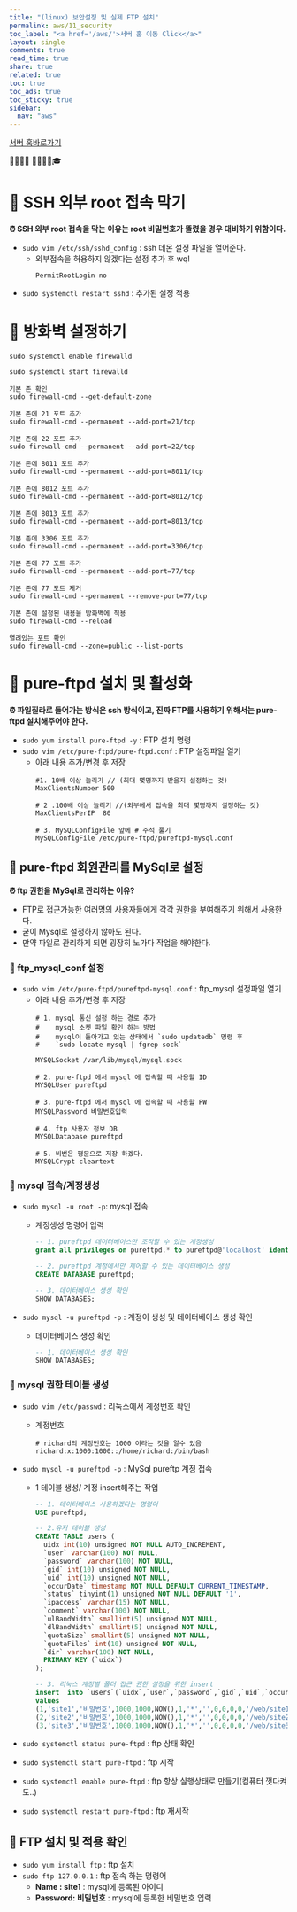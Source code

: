 ```yaml
---
title: "(linux) 보안설정 및 실제 FTP 설치"
permalink: aws/11_security
toc_label: "<a href='/aws/'>서버 홈 이동 Click</a>"
layout: single
comments: true
read_time: true
share: true
related: true
toc: true
toc_ads: true
toc_sticky: true
sidebar:
  nav: "aws"
---
```

[서버 홈바로가기](../aws)

💼📝🔑⏰ 📙📓📘📒🎓

# 💼 SSH 외부 root 접속 막기
**⏰ SSH 외부 root 접속을 막는 이유는 root 비밀번호가 뚤렸을 경우 대비하기 위함이다.**
- `sudo vim /etc/ssh/sshd_config` : ssh 데몬 설정 파일을 열어준다.
  + 외부접속을 허용하지 않겠다는 설정 추가 후 wq!
    ```
    PermitRootLogin no 
    ```
- `sudo systemctl restart sshd` : 추가된 설정 적용

# 💼 방화벽 설정하기
```
sudo systemctl enable firewalld

sudo systemctl start firewalld

기본 존 확인
sudo firewall-cmd --get-default-zone

기본 존에 21 포트 추가
sudo firewall-cmd --permanent --add-port=21/tcp

기본 존에 22 포트 추가
sudo firewall-cmd --permanent --add-port=22/tcp

기본 존에 8011 포트 추가
sudo firewall-cmd --permanent --add-port=8011/tcp

기본 존에 8012 포트 추가
sudo firewall-cmd --permanent --add-port=8012/tcp

기본 존에 8013 포트 추가
sudo firewall-cmd --permanent --add-port=8013/tcp

기본 존에 3306 포트 추가
sudo firewall-cmd --permanent --add-port=3306/tcp

기본 존에 77 포트 추가
sudo firewall-cmd --permanent --add-port=77/tcp

기본 존에 77 포트 제거
sudo firewall-cmd --permanent --remove-port=77/tcp

기본 존에 설정된 내용을 방화벽에 적용
sudo firewall-cmd --reload

열려있는 포트 확인
sudo firewall-cmd --zone=public --list-ports

```

# 💼 pure-ftpd 설치 및 활성화
**⏰ 파일질라로 들어가는 방식은 ssh 방식이고, 진짜 FTP를 사용하기 위해서는 pure-ftpd 설치해주어야 한다.**
- `sudo yum install pure-ftpd -y` : FTP 설치 명령
- `sudo vim /etc/pure-ftpd/pure-ftpd.conf` : FTP 설정파일 열기
  + 아래 내용 추가/변경 후 저장
    ```
    #1. 10배 이상 늘리기 // (최대 몇명까지 받을지 설정하는 것)
    MaxClientsNumber 500

    # 2 .100배 이상 늘리기 //(외부에서 접속을 최대 몇명까지 설정하는 것)
    MaxClientsPerIP  80

    # 3. MySQLConfigFile 앞에 # 주석 풀기
    MySQLConfigFile /etc/pure-ftpd/pureftpd-mysql.conf 
    ```

## 📝 pure-ftpd 회원관리를 MySql로 설정
**⏰ ftp 권한을 MySql로 관리하는 이유?**
- FTP로 접근가능한 여러명의 사용자들에게 각각 권한을 부여해주기 위해서 사용한다.
- 굳이 Mysql로 설정하지 않아도 된다.
- 만약 파일로 관리하게 되면 굉장히 노가다 작업을 해야한다.

### 🔑 ftp_mysql_conf 설정
- `sudo vim /etc/pure-ftpd/pureftpd-mysql.conf` : ftp_mysql 설정파일 열기
  + 아래 내용 추가/변경 후 저장
    ```  
    # 1. mysql 통신 설정 하는 경로 추가
    #    mysql 소켓 파일 확인 하는 방법
    #    mysql이 돌아가고 있는 상태에서 `sudo updatedb` 명령 후
    #    `sudo locate mysql | fgrep sock` 

    MYSQLSocket /var/lib/mysql/mysql.sock

    # 2. pure-ftpd 에서 mysql 에 접속할 때 사용할 ID
    MYSQLUser pureftpd 

    # 3. pure-ftpd 에서 mysql 에 접속할 때 사용할 PW
    MYSQLPassword 비밀번호입력 

    # 4. ftp 사용자 정보 DB
    MYSQLDatabase pureftpd

    # 5. 비번은 평문으로 저장 하겠다.
    MYSQLCrypt cleartext 
    ```
    
### 🔑 mysql 접속/계정생성
- `sudo mysql -u root -p`: mysql 접속
  + 계정생성 명령어 입력
    ~~~sql
    -- 1. pureftpd 데이터베이스만 조작할 수 있는 계정생성
    grant all privileges on pureftpd.* to pureftpd@'localhost' identified by '비밀번호';

    -- 2. pureftpd 계정에서만 제어할 수 있는 데이터베이스 생성
    CREATE DATABASE pureftpd;

    -- 3. 데이터베이스 생성 확인
    SHOW DATABASES;
    ~~~

- `sudo mysql -u pureftpd -p` : 계정이 생성 및 데이터베이스 생성 확인
  + 데이터베이스 생성 확인
    ~~~sql
    -- 1. 데이터베이스 생성 확인
    SHOW DATABASES;
    ~~~

### 🔑 mysql 권한 테이블 생성
- `sudo vim /etc/passwd` : 리눅스에서 계정번호 확인
  + 계정번호
    ```
    # richard의 계정번호는 1000 이라는 것을 알수 있음
    richard:x:1000:1000::/home/richard:/bin/bash
    ```
- `sudo mysql -u pureftpd -p` :  MySql pureftp 계정 접속
  + 1 테이블 생성/ 계정 insert해주는 작업
    ~~~sql
    -- 1. 데이터베이스 사용하겠다는 명령어
    USE pureftpd;

    -- 2.유저 테이블 생성
    CREATE TABLE users (
      uidx int(10) unsigned NOT NULL AUTO_INCREMENT,
      `user` varchar(100) NOT NULL,
      `password` varchar(100) NOT NULL,
      `gid` int(10) unsigned NOT NULL,
      `uid` int(10) unsigned NOT NULL,
      `occurDate` timestamp NOT NULL DEFAULT CURRENT_TIMESTAMP,
      `status` tinyint(1) unsigned NOT NULL DEFAULT '1',
      `ipaccess` varchar(15) NOT NULL,
      `comment` varchar(100) NOT NULL,
      `ulBandWidth` smallint(5) unsigned NOT NULL,
      `dlBandWidth` smallint(5) unsigned NOT NULL,
      `quotaSize` smallint(5) unsigned NOT NULL,
      `quotaFiles` int(10) unsigned NOT NULL,
      `dir` varchar(100) NOT NULL,
      PRIMARY KEY (`uidx`)
    );

    -- 3. 리눅스 계정별 폴더 접근 권한 설정을 위한 insert
    insert  into `users`(`uidx`,`user`,`password`,`gid`,`uid`,`occurDate`,`status`,`ipaccess`,`comment`,`ulBandWidth`,`dlBandWidth`,`quotaSize`,`quotaFiles`,`dir`) 
    values 
    (1,'site1','비밀번호',1000,1000,NOW(),1,'*','',0,0,0,0,'/web/site1'),
    (2,'site2','비밀번호',1000,1000,NOW(),1,'*','',0,0,0,0,'/web/site2'),
    (3,'site3','비밀번호',1000,1000,NOW(),1,'*','',0,0,0,0,'/web/site3');
    ~~~

- `sudo systemctl status pure-ftpd` : ftp 상태 확인
- `sudo systemctl start pure-ftpd` : ftp 시작
- `sudo systemctl enable pure-ftpd` : ftp 항상 실행상태로 만들기(컴퓨터 껏다켜도..)
- `sudo systemctl restart pure-ftpd` : ftp 재시작 


## 📝 FTP 설치 및 적용 확인
- `sudo yum install ftp` : ftp 설치
- `sudo ftp 127.0.0.1` : ftp 접속 하는 명령어
  + **Name : site1**  : mysql에 등록된 아이디
  + **Password: 비밀번호** : mysql에 등록한 비밀번호 입력
